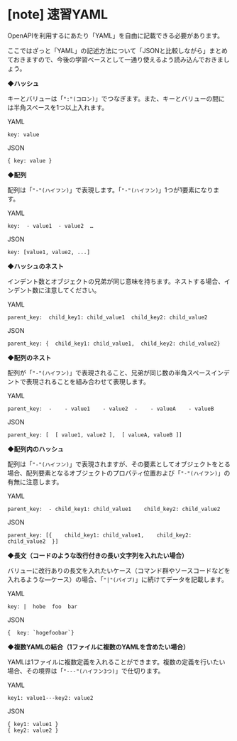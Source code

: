 

# [note] 速習YAML

OpenAPIを利用するにあたり「YAML」を自由に記載できる必要があります。

ここではざっと「YAML」の記述方法について「JSONと比較しながら」まとめておきますので、今後の学習ベースとして一通り使えるよう読み込んでおきましょう。



**◆ハッシュ**

キーとバリューは「`":"(コロン)`」でつなぎます。また、キーとバリューの間には半角スペースを1つ以上入れます。

YAML

```
key: value
```

JSON

```
{ key: value }
```



**◆配列**

配列は「`"-"(ハイフン)`」で表現します。「`"-"(ハイフン)`」1つが1要素になります。

YAML

```
key:  - value1  - value2  …
```

JSON

```
key: [value1, value2, ...]
```



**◆ハッシュのネスト**

インデント数とオブジェクトの兄弟が同じ意味を持ちます。ネストする場合、インデント数に注意してください。

YAML

```
parent_key:  child_key1: child_value1  child_key2: child_value2
```

JSON

```
parent_key: {  child_key1: child_value1,  child_key2: child_value2}
```



**◆配列のネスト**

配列が「`"-"(ハイフン)`」で表現されること、兄弟が同じ数の半角スペースインデントで表現されることを組み合わせて表現します。

YAML

```
parent_key:  -    - value1    - value2  -    - valueA    - valueB
```

JSON

```
parent_key: [  [ value1, value2 ],  [ valueA, valueB ]]
```



**◆配列内のハッシュ**

配列は「`"-"(ハイフン)`」で表現されますが、その要素としてオブジェクトをとる場合、配列要素となるオブジェクトのプロパティ位置および「`"-"(ハイフン)`」の有無に注意します。

YAML

```
parent_key:  - child_key1: child_value1    child_key2: child_value2
```

JSON

```
parent_key: [{    child_key1: child_value1,    child_key2: child_value2  }]
```



**◆長文（コードのような改行付きの長い文字列を入れたい場合）**

バリューに改行ありの長文を入れたいケース（コマンド群やソースコードなどを入れるような―ケース）の場合、「`"|"(パイプ)`」に続けてデータを記載します。

YAML

```
key: |  hobe  foo  bar
```

JSON

```
{  key: `hogefoobar`}
```



**◆複数YAMLの結合（1ファイルに複数のYAMLを含めたい場合）**

YAMLは1ファイルに複数定義を入れることができます。複数の定義を行いたい場合、その境界は「`"---"(ハイフン3つ)`」で仕切ります。

YAML

```
key1: value1---key2: value2
```

JSON

```
{ key1: value1 }
{ key2: value2 }
```